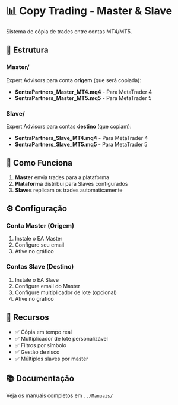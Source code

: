 # 📊 Copy Trading - Master & Slave

Sistema de cópia de trades entre contas MT4/MT5.

## 📂 Estrutura

### Master/
Expert Advisors para conta **origem** (que será copiada):
- **SentraPartners_Master_MT4.mq4** - Para MetaTrader 4
- **SentraPartners_Master_MT5.mq5** - Para MetaTrader 5

### Slave/
Expert Advisors para contas **destino** (que copiam):
- **SentraPartners_Slave_MT4.mq4** - Para MetaTrader 4
- **SentraPartners_Slave_MT5.mq5** - Para MetaTrader 5

## 🔄 Como Funciona

1. **Master** envia trades para a plataforma
2. **Plataforma** distribui para Slaves configurados
3. **Slaves** replicam os trades automaticamente

## ⚙️ Configuração

### Conta Master (Origem)
1. Instale o EA Master
2. Configure seu email
3. Ative no gráfico

### Contas Slave (Destino)
1. Instale o EA Slave
2. Configure email do Master
3. Configure multiplicador de lote (opcional)
4. Ative no gráfico

## 🎯 Recursos

- ✅ Cópia em tempo real
- ✅ Multiplicador de lote personalizável
- ✅ Filtros por símbolo
- ✅ Gestão de risco
- ✅ Múltiplos slaves por master

## 📚 Documentação

Veja os manuais completos em `../Manuais/`
